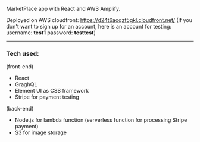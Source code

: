 MarketPlace app with React and AWS Amplify.

Deployed on AWS cloudfront: https://d24t6aoqzf5gkl.cloudfront.net/
(If you don't want to sign up for an account, here is an account for testing: 
  username: **test1**
  password: **testtest**)
  
---
### Tech used:

(front-end)
- React
- GraghQL
- Element UI as CSS framework
- Stripe for payment testing

(back-end)
- Node.js for lambda function (serverless function for processing Stripe payment)
- S3 for image storage

